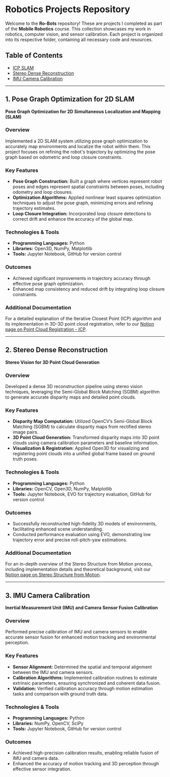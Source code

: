 # Robotics Projects Repository
Welcome to the **Ro-Bots** repository! These are projects I completed as part of the **Mobile Robotics** course. This collection showcases my work in robotics, computer vision, and sensor calibration. Each project is organized into its respective folder, containing all necessary code and resources.

## Table of Contents
- [ICP SLAM](#1-icp-slam)
- [Stereo Dense Reconstruction](#2-stereo-dense-reconstruction)
- [IMU Camera Calibration](#3-imu-camera-calibration)

---

## 1. Pose Graph Optimization for 2D SLAM

**Pose Graph Optimization for 2D Simultaneous Localization and Mapping (SLAM)**

### **Overview**
Implemented a 2D SLAM system utilizing pose graph optimization to accurately map environments and localize the robot within them. This project focuses on refining the robot's trajectory by optimizing the pose graph based on odometric and loop closure constraints.

### **Key Features**
- **Pose Graph Construction:** Built a graph where vertices represent robot poses and edges represent spatial constraints between poses, including odometry and loop closures.
- **Optimization Algorithms:** Applied nonlinear least squares optimization techniques to adjust the pose graph, minimizing errors and refining trajectory estimates.
- **Loop Closure Integration:** Incorporated loop closure detections to correct drift and enhance the accuracy of the global map.

### **Technologies & Tools**
- **Programming Languages:** Python
- **Libraries:** Open3D, NumPy, Matplotlib
- **Tools:** Jupyter Notebook, GitHub for version control

### **Outcomes**
- Achieved significant improvements in trajectory accuracy through effective pose graph optimization.
- Enhanced map consistency and reduced drift by integrating loop closure constraints.

### **Additional Documentation**
For a detailed explanation of the Iterative Closest Point (ICP) algorithm and its implementation in 3D-3D point cloud registration, refer to our [Notion page on Point Cloud Registration - ICP](https://saishubodh.notion.site/Point-Cloud-Registration-Iterative-Closest-Point-ICP-3D-3D-a25686ce1a11409d838d47bcac43ab4b).

---

## 2. Stereo Dense Reconstruction

**Stereo Vision for 3D Point Cloud Generation**

### **Overview**
Developed a dense 3D reconstruction pipeline using stereo vision techniques, leveraging the Semi-Global Block Matching (SGBM) algorithm to generate accurate disparity maps and detailed point clouds.

### **Key Features**
- **Disparity Map Computation:** Utilized OpenCV’s Semi-Global Block Matching (SGBM) to calculate disparity maps from rectified stereo image pairs.
- **3D Point Cloud Generation:** Transformed disparity maps into 3D point clouds using camera calibration parameters and baseline information.
- **Visualization & Registration:** Applied Open3D for visualizing and registering point clouds into a unified global frame based on ground truth poses.

### **Technologies & Tools**
- **Programming Languages:** Python
- **Libraries:** OpenCV, Open3D, NumPy, Matplotlib
- **Tools:** Jupyter Notebook, EVO for trajectory evaluation, GitHub for version control

### **Outcomes**
- Successfully reconstructed high-fidelity 3D models of environments, facilitating enhanced scene understanding.
- Conducted performance evaluation using EVO, demonstrating low trajectory error and precise roll-pitch-yaw estimations.

### **Additional Documentation**
For an in-depth overview of the Stereo Structure from Motion process, including implementation details and theoretical background, visit our [Notion page on Stereo Structure from Motion](https://saishubodh.notion.site/Stereo-Structure-from-Motion-9fdd81e4194f4803ac9ba7552df56470).

---

## 3. IMU Camera Calibration

**Inertial Measurement Unit (IMU) and Camera Sensor Fusion Calibration**

### **Overview**
Performed precise calibration of IMU and camera sensors to enable accurate sensor fusion for enhanced motion tracking and environmental perception.

### **Key Features**
- **Sensor Alignment:** Determined the spatial and temporal alignment between the IMU and camera sensors.
- **Calibration Algorithms:** Implemented calibration routines to estimate extrinsic parameters, ensuring synchronized and coherent data fusion.
- **Validation:** Verified calibration accuracy through motion estimation tasks and comparison with ground truth data.

### **Technologies & Tools**
- **Programming Languages:** Python
- **Libraries:** NumPy, OpenCV, SciPy
- **Tools:** Jupyter Notebook, GitHub for version control

### **Outcomes**
- Achieved high-precision calibration results, enabling reliable fusion of IMU and camera data.
- Enhanced the accuracy of motion tracking and 3D perception through effective sensor integration.
